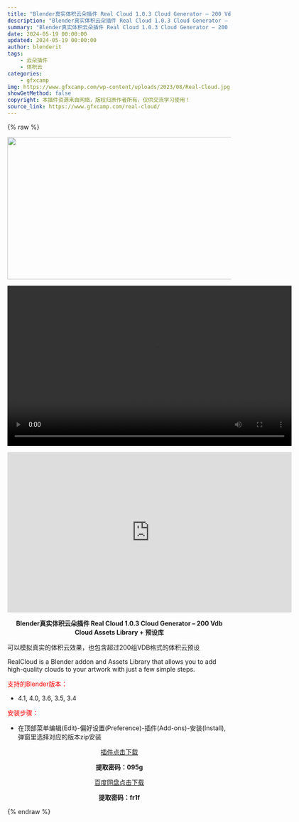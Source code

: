 ```yaml
---
title: "Blender真实体积云朵插件 Real Cloud 1.0.3 Cloud Generator – 200 Vdb Cloud Assets Library + 预设库"
description: "Blender真实体积云朵插件 Real Cloud 1.0.3 Cloud Generator – 200 Vdb Cloud Assets Library + 预设库 可以模拟真实的体..."
summary: "Blender真实体积云朵插件 Real Cloud 1.0.3 Cloud Generator – 200 Vdb Cloud Assets Library + 预设库 可以模拟真实的体..."
date: 2024-05-19 00:00:00
updated: 2024-05-19 00:00:00
author: blenderit
tags: 
    - 云朵插件
    - 体积云
categories:
    - gfxcamp
img: https://www.gfxcamp.com/wp-content/uploads/2023/08/Real-Cloud.jpg
showGetMethod: false
copyright: 本插件资源来自网络，版权归原作者所有，仅供交流学习使用！
source_link: https://www.gfxcamp.com/real-cloud/
---
```


{% raw %}
<div><p><img decoding="async" class="aligncenter size-full wp-image-114601" src="https://www.gfxcamp.com/wp-content/uploads/2023/08/Real-Cloud.jpg" data-src="https://www.gfxcamp.com/wp-content/uploads/2023/08/Real-Cloud.jpg" alt="" width="640" height="320" data-srcset="https://www.gfxcamp.com/wp-content/uploads/2023/08/Real-Cloud.jpg 640w, https://www.gfxcamp.com/wp-content/uploads/2023/08/Real-Cloud-150x75.jpg 150w" data-sizes="(max-width: 640px) 100vw, 640px"><br>
</p><center><div style="width: 640px;" class="wp-video"><!--[if lt IE 9]><script>document.createElement('video');</script><![endif]-->
<video class="wp-video-shortcode" id="video-114604-1" width="640" height="360" preload="true" controls="controls"><source type="video/mp4" src="http://cloud.video.taobao.com/play/u/null/p/1/e/6/t/1/424050152050.mp4?_=1"></source><a href="http://cloud.video.taobao.com/play/u/null/p/1/e/6/t/1/424050152050.mp4">http://cloud.video.taobao.com/play/u/null/p/1/e/6/t/1/424050152050.mp4</a></video></div></center><p style="text-align: center;"><iframe loading="lazy" src="https://player.youku.com/embed/XNjAwNjM4NjE5Mg==" width="640" height="360" frameborder="0" allowfullscreen="allowfullscreen" data-mce-fragment="1"></iframe></p><p style="text-align: center;"><strong>Blender真实体积云朵插件 Real Cloud 1.0.3 Cloud Generator – 200 Vdb Cloud Assets Library + 预设库</strong></p><p>可以模拟真实的体积云效果，也包含超过200组VDB格式的体积云预设</p><p>RealCloud is a Blender addon and Assets Library that allows you to add high-quality clouds to your artwork with just a few simple steps.</p><p style="text-align: left;"><span style="color: #ff0000;">支持的Blender版本：</span></p><ul>
<li style="text-align: left;">4.1, 4.0, 3.6, 3.5, 3.4</li>
</ul><p><span style="color: #ff0000;">安装步骤：</span></p><ul>
<li>在顶部菜单编辑(Edit)-偏好设置(Preference)-插件(Add-ons)-安装(Install),弹窗里选择对应的版本zip安装</li>
</ul><p style="text-align: center;"><a class="maxbutton-3 maxbutton maxbutton-baidu" target="_blank" rel="noopener" href="https://pan.baidu.com/s/1XK0hHxpUEdE6oDu2dfwvxQ?pwd=hs43"><span class="mb-text">插件点击下载</span></a></p><p style="text-align: center;"><strong>提取密码：095g</strong></p><p style="text-align: center;"><a class="maxbutton-3 maxbutton maxbutton-baidu" target="_blank" rel="noopener" href="https://pan.baidu.com/s/1KCsUaxSEfovc2kwOV2cTcw?pwd=fr1f"><span class="mb-text">百度网盘点击下载</span></a></p><p style="text-align: center;"><strong>提取密码：fr1f</strong></p></div>
<div style="display: none">gfxcamp</div>
{% endraw %}